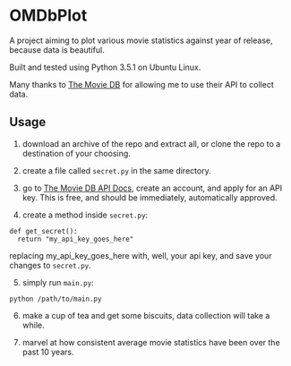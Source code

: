 # OMDbPlot
A project aiming to plot various movie statistics against year of release, because data is beautiful.

Built and tested using Python 3.5.1 on Ubuntu Linux.

Many thanks to [The Movie DB](http://themoviedb.org) for allowing me to use their API to collect data.

## Usage
1. download an archive of the repo and extract all, or clone the repo to a destination of your choosing.

2. create a file called `secret.py` in the same directory.

3. go to [The Movie DB API Docs](https://www.themoviedb.org/documentation/api), create an account, and apply for an API key. This is free, and should be immediately, automatically approved.

4. create a method inside `secret.py`:
  ```
  def get_secret():
    return "my_api_key_goes_here"
  ```
  replacing my_api_key_goes_here with, well, your api key, and save your changes to `secret.py`.

5. simply run `main.py`:
  ```
  python /path/to/main.py
  ```

6. make a cup of tea and get some biscuits, data collection will take a while.

7. marvel at how consistent average movie statistics have been over the past 10 years.

